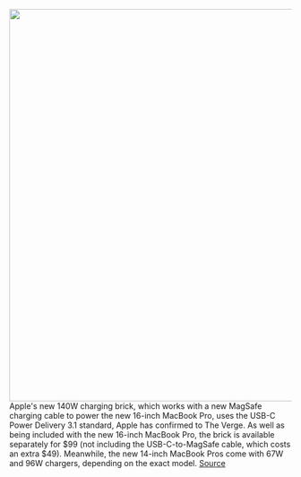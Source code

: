 <img src='https://cdn.vox-cdn.com/thumbor/hp1h_WJtgLRB9iAhnRjp-FN8WYQ=/0x0:1500x1000/1200x800/filters:focal(630x380:870x620)/cdn.vox-cdn.com/uploads/chorus_image/image/70014600/MLYU3_AV1.0.jpg' width='700px' /><br/>
Apple's new 140W charging brick, which works with a new MagSafe charging cable to power the new 16-inch MacBook Pro, uses the USB-C Power Delivery 3.1 standard, Apple has confirmed to The Verge. As well as being included with the new 16-inch MacBook Pro, the brick is available separately for $99 (not including the USB-C-to-MagSafe cable, which costs an extra $49). Meanwhile, the new 14-inch MacBook Pros come with 67W and 96W chargers, depending on the exact model.
<a href='https://www.theverge.com/2021/10/19/22734233/apple-140w-macbook-charging-brick-gan-usb-c-pd-3-1-third-party-chargers'> Source <a/>